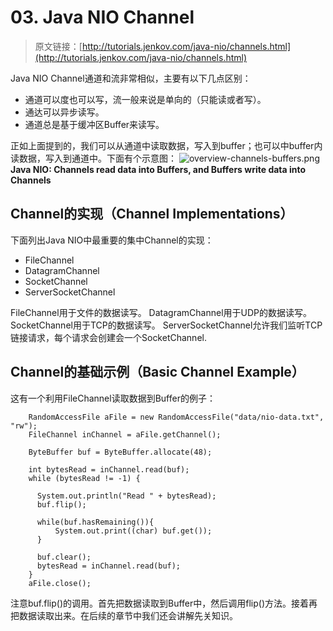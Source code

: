 # 03. Java NIO Channel

> 原文链接：[http://tutorials.jenkov.com/java-nio/channels.html](http://tutorials.jenkov.com/java-nio/channels.html)

Java NIO Channel通道和流非常相似，主要有以下几点区别：

* 通道可以度也可以写，流一般来说是单向的（只能读或者写）。
* 通达可以异步读写。
* 通道总是基于缓冲区Buffer来读写。

正如上面提到的，我们可以从通道中读取数据，写入到buffer；也可以中buffer内读数据，写入到通道中。下面有个示意图：
![overview-channels-buffers.png](http://tutorials.jenkov.com/images/java-nio/overview-channels-buffers.png)
**Java NIO: Channels read data into Buffers, and Buffers write data into Channels**

## Channel的实现（Channel Implementations）
下面列出Java NIO中最重要的集中Channel的实现：

* FileChannel
* DatagramChannel
* SocketChannel
* ServerSocketChannel

FileChannel用于文件的数据读写。
DatagramChannel用于UDP的数据读写。
SocketChannel用于TCP的数据读写。
ServerSocketChannel允许我们监听TCP链接请求，每个请求会创建会一个SocketChannel.

## Channel的基础示例（Basic Channel Example）
这有一个利用FileChannel读取数据到Buffer的例子：
```
    RandomAccessFile aFile = new RandomAccessFile("data/nio-data.txt", "rw");
    FileChannel inChannel = aFile.getChannel();

    ByteBuffer buf = ByteBuffer.allocate(48);

    int bytesRead = inChannel.read(buf);
    while (bytesRead != -1) {

      System.out.println("Read " + bytesRead);
      buf.flip();

      while(buf.hasRemaining()){
          System.out.print((char) buf.get());
      }

      buf.clear();
      bytesRead = inChannel.read(buf);
    }
    aFile.close();
```
注意buf.flip()的调用。首先把数据读取到Buffer中，然后调用flip()方法。接着再把数据读取出来。在后续的章节中我们还会讲解先关知识。

 



